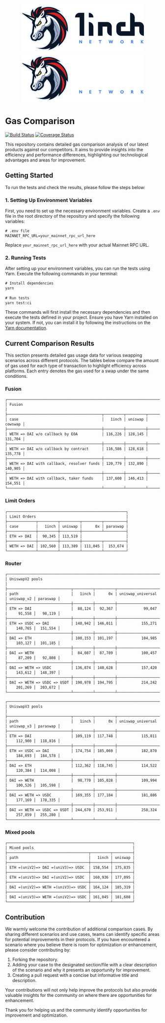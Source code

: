 <div align="center">
    <img src="https://github.com/1inch/gas-comparison/blob/master/.github/1inch_github_w.svg#gh-light-mode-only">
    <img src="https://github.com/1inch/gas-comparison/blob/master/.github/1inch_github_b.svg#gh-dark-mode-only">
</div>

# Gas Comparison

[![Build Status](https://github.com/1inch/gas-comparison/workflows/CI/badge.svg)](https://github.com/1inch/gas-comparison/actions)
[![Coverage Status](https://codecov.io/gh/1inch/gas-comparison/graph/badge.svg?token=8VSYYAY3J1)](https://codecov.io/gh/1inch/gas-comparison)

This repository contains detailed gas comparison analysis of our latest products against our competitors. It aims to provide insights into the efficiency and performance differences, highlighting our technological advantages and areas for improvement.

## Getting Started
To run the tests and check the results, please follow the steps below:

### 1. Setting Up Environment Variables
First, you need to set up the necessary environment variables. Create a `.env` file in the root directory of the repository and specify the following variables:

```
# .env file
MAINNET_RPC_URL=your_mainnet_rpc_url_here
```

Replace `your_mainnet_rpc_url_here` with your actual Mainnet RPC URL.

### 2. Running Tests
After setting up your environment variables, you can run the tests using Yarn. Execute the following commands in your terminal:

```
# Install dependencies
yarn

# Run tests
yarn test:ci
```

These commands will first install the necessary dependencies and then execute the tests defined in your project. Ensure you have Yarn installed on your system. If not, you can install it by following the instructions on the [Yarn documentation](https://classic.yarnpkg.com/en/docs/install).

## Current Comparison Results

This section presents detailed gas usage data for various swapping scenarios across different protocols. The tables below compare the amount of gas used for each type of transaction to highlight efficiency across platforms. Each entry denotes the gas used for a swap under the same conditions.

### Fusion
```
┌─────────────────────────────────────────────────────────────────────────┐
│ Fusion                                                                  │
├───────────────────────────────────────────┬─────────┬─────────┬─────────┤
│ case                                      │   1inch │ uniswap │ cowswap │
├───────────────────────────────────────────┼─────────┼─────────┼─────────┤
│ WETH => DAI w/o callback by EOA           │ 116,226 │ 128,145 │ 131,704 │
├───────────────────────────────────────────┼─────────┼─────────┼─────────┤
│ WETH => DAI w/o callback by contract      │ 116,586 │ 128,618 │ 135,778 │
├───────────────────────────────────────────┼─────────┼─────────┼─────────┤
│ WETH => DAI with callback, resolver funds │ 120,779 │ 132,890 │ 140,905 │
├───────────────────────────────────────────┼─────────┼─────────┼─────────┤
│ WETH => DAI with callback, taker funds    │ 137,600 │ 146,413 │ 154,551 │
└───────────────────────────────────────────┴─────────┴─────────┴─────────┘
```

### Limit Orders
```
┌──────────────────────────────────────────────────────┐
│ Limit Orders                                         │
├─────────────┬─────────┬─────────┬─────────┬──────────┤
│ case        │   1inch │ uniswap │      0x │ paraswap │
├─────────────┼─────────┼─────────┼─────────┴──────────┤
│ ETH => DAI  │  90,345 │ 113,519 │                    │
├─────────────┼─────────┼─────────┼─────────┬──────────┤
│ WETH => DAI │ 102,560 │ 113,389 │ 111,045 │  153,674 │
└─────────────┴─────────┴─────────┴─────────┴──────────┘
```

### Router
```
┌─────────────────────────────────────────────────────────────────────────────────────────────┐
│ UniswapV2 pools                                                                             │
├─────────────────────────────┬─────────┬─────────┬───────────────────┬────────────┬──────────┤
│ path                        │   1inch │      0x │ uniswap_universal │ uniswap_v2 │ paraswap │
├─────────────────────────────┼─────────┼─────────┼───────────────────┼────────────┼──────────┤
│ ETH => DAI                  │  88,124 │  92,367 │            99,047 │     91,558 │   98,119 │
├─────────────────────────────┼─────────┼─────────┼───────────────────┼────────────┼──────────┤
│ ETH => USDC => DAI          │ 140,942 │ 146,011 │           155,271 │    148,765 │  151,554 │
├─────────────────────────────┼─────────┼─────────┼───────────────────┼────────────┼──────────┤
│ DAI => ETH                  │ 100,153 │ 101,197 │           104,985 │    103,127 │  101,185 │
├─────────────────────────────┼─────────┼─────────┼───────────────────┼────────────┼──────────┤
│ DAI => WETH                 │  84,087 │  87,789 │           100,457 │     87,209 │   92,808 │
├─────────────────────────────┼─────────┼─────────┼───────────────────┼────────────┼──────────┤
│ DAI => WETH => USDC         │ 136,874 │ 140,628 │           157,420 │    143,612 │  148,397 │
├─────────────────────────────┼─────────┼─────────┼───────────────────┼────────────┼──────────┤
│ DAI => WETH => USDC => USDT │ 190,978 │ 194,795 │           214,242 │    201,269 │  203,672 │
└─────────────────────────────┴─────────┴─────────┴───────────────────┴────────────┴──────────┘
```
```
┌─────────────────────────────────────────────────────────────────────────────────────────────┐
│ UniswapV3 pools                                                                             │
├─────────────────────────────┬─────────┬─────────┬───────────────────┬────────────┬──────────┤
│ path                        │   1inch │      0x │ uniswap_universal │ uniswap_v3 │ paraswap │
├─────────────────────────────┼─────────┼─────────┼───────────────────┼────────────┼──────────┤
│ ETH => DAI                  │ 109,119 │ 117,748 │           115,811 │    112,900 │  118,816 │
├─────────────────────────────┼─────────┼─────────┼───────────────────┼────────────┼──────────┤
│ ETH => USDC => DAI          │ 174,754 │ 185,069 │           182,870 │    184,693 │  184,578 │
├─────────────────────────────┼─────────┼─────────┼───────────────────┼────────────┼──────────┤
│ DAI => ETH                  │ 112,362 │ 118,745 │           114,522 │    120,384 │  114,008 │
├─────────────────────────────┼─────────┼─────────┼───────────────────┼────────────┼──────────┤
│ DAI => WETH                 │  98,770 │ 105,028 │           109,994 │    100,526 │  105,598 │
├─────────────────────────────┼─────────┼─────────┼───────────────────┼────────────┼──────────┤
│ DAI => WETH => USDC         │ 169,355 │ 177,184 │           181,886 │    177,169 │  178,335 │
├─────────────────────────────┼─────────┼─────────┼───────────────────┼────────────┼──────────┤
│ DAI => WETH => USDC => USDT │ 244,670 │ 253,911 │           258,324 │    257,859 │  255,280 │
└─────────────────────────────┴─────────┴─────────┴───────────────────┴────────────┴──────────┘
```
### Mixed pools
```
┌─────────────────────────────────────────────────────────┐
│ Mixed pools                                             │
├─────────────────────────────────────┬─────────┬─────────┤
│ path                                │   1inch │ uniswap │
├─────────────────────────────────────┼─────────┼─────────┤
│ ETH =(uniV2)=> DAI =(uniV3)=> USDC  │ 158,554 │ 175,835 │
├─────────────────────────────────────┼─────────┼─────────┤
│ ETH =(uniV3)=> DAI =(uniV2)=> USDC  │ 160,936 │ 177,095 │
├─────────────────────────────────────┼─────────┼─────────┤
│ DAI =(uniV2)=> WETH =(uniV3)=> USDC │ 164,124 │ 185,319 │
├─────────────────────────────────────┼─────────┼─────────┤
│ DAI =(uniV3)=> WETH =(uniV2)=> USDC │ 161,045 │ 181,608 │
└─────────────────────────────────────┴─────────┴─────────┘
```

## Contribution

We warmly welcome the contribution of additional comparison cases. By sharing different scenarios and use cases, teams can identify specific areas for potential improvements in their protocols. If you have encountered a scenario where you believe there is room for optimization or enhancement, please consider contributing by:

1. Forking the repository.
2. Adding your case to the designated section/file with a clear description of the scenario and why it presents an opportunity for improvement.
3. Creating a pull request with a concise but informative title and description.

Your contributions will not only help improve the protocols but also provide valuable insights for the community on where there are opportunities for enhancement. 

Thank you for helping us and the community identify opportunities for improvement and optimization.
